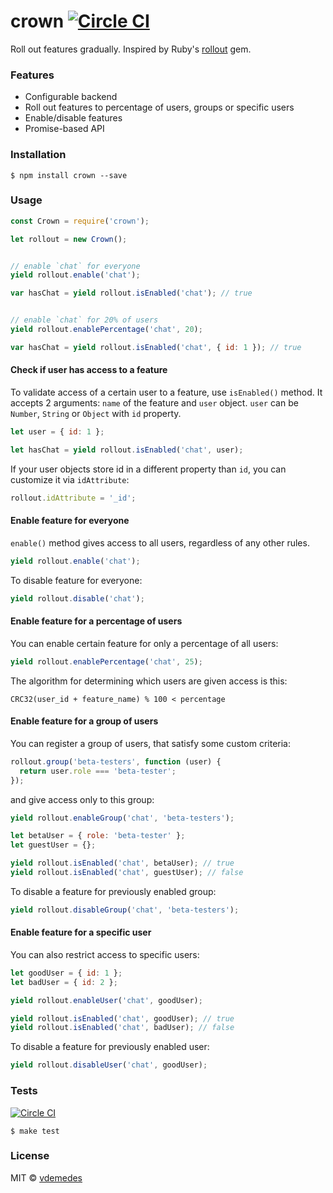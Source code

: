 # crown [![Circle CI](https://circleci.com/gh/vdemedes/crown.svg?style=svg)](https://circleci.com/gh/vdemedes/crown)

Roll out features gradually. Inspired by Ruby's [rollout](https://github.com/FetLife/rollout) gem.


### Features

- Configurable backend
- Roll out features to percentage of users, groups or specific users
- Enable/disable features
- Promise-based API


### Installation

```
$ npm install crown --save
```


### Usage

```js
const Crown = require('crown');

let rollout = new Crown();


// enable `chat` for everyone
yield rollout.enable('chat');

var hasChat = yield rollout.isEnabled('chat'); // true


// enable `chat` for 20% of users
yield rollout.enablePercentage('chat', 20);

var hasChat = yield rollout.isEnabled('chat', { id: 1 }); // true
```

#### Check if user has access to a feature

To validate access of a certain user to a feature, use `isEnabled()` method.
It accepts 2 arguments: `name` of the feature and `user` object.
`user` can be `Number`, `String` or `Object` with `id` property.

```js
let user = { id: 1 };

let hasChat = yield rollout.isEnabled('chat', user);
```

If your user objects store id in a different property than `id`,
you can customize it via `idAttribute`:

```js
rollout.idAttribute = '_id';
```


#### Enable feature for everyone

`enable()` method gives access to all users, regardless of any other rules.

```js
yield rollout.enable('chat');
```

To disable feature for everyone:

```js
yield rollout.disable('chat');
```


#### Enable feature for a percentage of users

You can enable certain feature for only a percentage of all users:

```js
yield rollout.enablePercentage('chat', 25);
```

The algorithm for determining which users are given access is this:

```
CRC32(user_id + feature_name) % 100 < percentage
```


#### Enable feature for a group of users

You can register a group of users, that satisfy some custom criteria:

```js
rollout.group('beta-testers', function (user) {
  return user.role === 'beta-tester';
});
```

and give access only to this group:

```js
yield rollout.enableGroup('chat', 'beta-testers');

let betaUser = { role: 'beta-tester' };
let guestUser = {};

yield rollout.isEnabled('chat', betaUser); // true
yield rollout.isEnabled('chat', guestUser); // false
```

To disable a feature for previously enabled group:

```js
yield rollout.disableGroup('chat', 'beta-testers');
```


#### Enable feature for a specific user

You can also restrict access to specific users:

```js
let goodUser = { id: 1 };
let badUser = { id: 2 };

yield rollout.enableUser('chat', goodUser);

yield rollout.isEnabled('chat', goodUser); // true
yield rollout.isEnabled('chat', badUser); // false
```

To disable a feature for previously enabled user:

```js
yield rollout.disableUser('chat', goodUser);
```


### Tests

[![Circle CI](https://circleci.com/gh/vdemedes/crown.svg?style=svg)](https://circleci.com/gh/vdemedes/crown)

```
$ make test
```


### License

MIT © [vdemedes](https://github.com/vdemedes)
